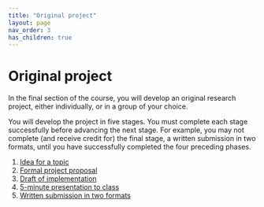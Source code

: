 ```yaml
---
title: "Original project"
layout: page
nav_order: 3
has_children: true
---
```



# Original project


In the final section of the course, you will develop an original research project, either individually, or in a group of your choice.

You will develop the project in five stages. You must complete each stage successfully before advancing the next stage. For example, you may not complete (and receive credit for) the final stage, a written submission in two formats, until you have successfully completed the four preceding phases.


1. [Idea for a topic](./stage1/)
2. [Formal project proposal](./stage2/)
3. [Draft of implementation](./stage3/)
4. [5-minute presentation to class](./stage4/)
5. [Written submission in two formats](./stage5/)

